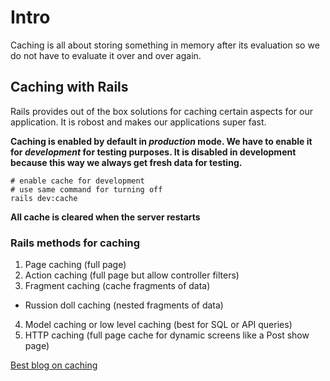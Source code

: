 






# Intro
Caching is all about storing something in memory after its evaluation so we do not have to evaluate it over and over again.

## Caching with Rails
Rails provides out of the box solutions for caching certain aspects for our application. It is robost and makes our applications super fast.

**Caching is enabled by default in _production_ mode. We have to enable it for _development_ for testing purposes. It is disabled in development because this way we always get fresh data for testing.**

```shell
# enable cache for development
# use same command for turning off
rails dev:cache
```

**All cache is cleared when the server restarts**

### Rails methods for caching
1. Page caching (full page)
2. Action caching (full page but allow controller filters)
3. Fragment caching (cache fragments of data)
  - Russion doll caching (nested fragments of data)
4. Model caching or low level caching (best for SQL or API queries)
5. HTTP caching (full page cache for dynamic screens like a Post show page)

[Best blog on caching](https://www.sitepoint.com/speed-things-up-by-learning-about-caching-in-rails/)

